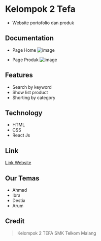 # Kelompok 2 Tefa

- Website portofolio dan produk

## Documentation

- Page Home
![image](https://user-images.githubusercontent.com/80156805/216799851-42977738-0d7d-4e9a-bbf1-c8bced54fd90.png)

- Page Produk
![image](https://user-images.githubusercontent.com/80156805/216799857-dc1ba772-8e91-49a7-bdad-a5c9c0ecdf74.png)


## Features

- Search by keyword
- Show list product
- Shorting by category

## Technology

- HTML
- CSS
- React Js

## Link

[Link Website](https://abyansyah-aa.github.io/Tugasbesar.github.io/Home/index.html)


## Our Temas

- Ahmad
- Ibra 
- Destia 
- Arum 

## Credit

> Kelompok 2 TEFA SMK Telkom Malang
